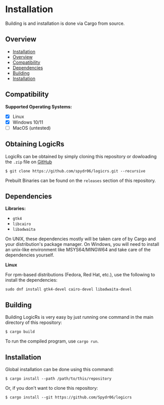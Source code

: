 # Installation

Building is and installation is done via Cargo from source.

## Overview
  - [Installation](#installation)
  - [Overview](#overview)
  - [Compatibility](#compatibility)
  - [Dependencies](#dependencies)
  - [Building](#building)
  - [Installation](#installation-1)

## Compatibility

**Supported Operating Systems:**
- [x] Linux
- [x] Windows 10/11
- [ ] MacOS (untested)

## Obtaining LogicRs

LogicRs can be obtained by simply cloning this repository or dowloading the `.zip` file on [GitHub](https://github.com/spydr06/LogicRs.git)
```console
$ git clone https://github.com/spydr06/logicrs.git --recursive
```
Prebuilt Binaries can be found on the `releases` section of this repository.

## Dependencies

**Libraries:**
- `gtk4`
- `libcairo`
- `libadwaita`

On UNIX, these dependencies mostly will be taken care of by Cargo and your distribution's package manager.
On Windows, you will need to install an unix-like environment like MSYS64/MINGW64 and take care of the dependencies yourself.

**Linux**

For rpm-based distributions (Fedora, Red Hat, etc.), use the following to install the dependencies:

```
sudo dnf install gtk4-devel cairo-devel libadwaita-devel
```

## Building

Building LogicRs is very easy by just running one command in the main directory of this repository:
```console
$ cargo build
```

To run the compiled program, use `cargo run`.

## Installation

Global installation can be done using this command:

```console
$ cargo install --path /path/to/this/repository
```

Or, if you don't want to clone this repository:

```console
$ cargo install --git https://github.com/Spydr06/logicrs
```